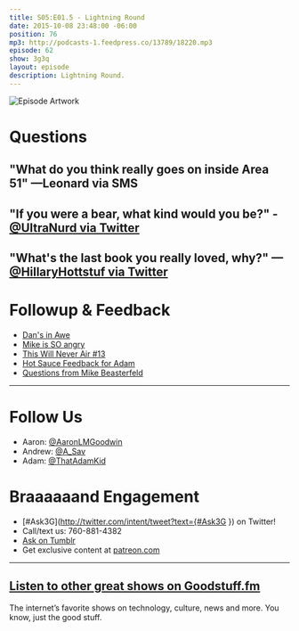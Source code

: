 ```yaml
---
title: S05:E01.5 - Lightning Round
date: 2015-10-08 23:48:00 -06:00
position: 76
mp3: http://podcasts-1.feedpress.co/13789/18220.mp3
episode: 62
show: 3g3q
layout: episode
description: Lightning Round.
---
```


![Episode Artwork][1]

# Questions

## "What do you think really goes on inside Area 51" —Leonard via SMS

## "If you were a bear, what kind would you be?" - [@UltraNurd via Twitter][2]

## "What's the last book you really loved, why?" —[@HillaryHottstuf via Twitter][3]

# Followup & Feedback

* [Dan's in Awe][4]
* [Mike is SO angry][5]
* [This Will Never Air #13][6]
* [Hot Sauce Feedback for Adam][7]
* [Questions from Mike Beasterfeld][8]

***

# Follow Us
* Aaron: [@AaronLMGoodwin](http://twitter.com/aaronlmgoodwin)
* Andrew: [@A_Sav](http://twitter.com/a_sav)
* Adam: [@ThatAdamKid](http://twitter.com/thatadamkid)

# Braaaaaand Engagement
* [#Ask3G](http://twitter.com/intent/tweet?text={#Ask3G }) on Twitter!
* Call/text us: 760-881-4382
* [Ask on Tumblr](http://3g3q.co/ask)
* Get exclusive content at [patreon.com](http://www.patreon.com/3g3q)

***

## [Listen to other great shows on Goodstuff.fm](http://goodstuff.fm/)
The internet’s favorite shows on technology, culture, news and more. You know, just the good stuff.

[1]: http://l.gdwn.co/1kp1T.gif
[2]: http://twitter.com/UltraNurd/status/644877026814332928
[3]: http://ift.tt/1DPcw9D
[4]: https://twitter.com/dansturm/status/651090548875395072
[5]: https://twitter.com/mikebeasterfeld/status/652125324830986240
[6]: http://www.thiswillneverair.com/episodes/17642-this-will-never-air-13-tornado-horn-worms
[7]: https://twitter.com/mikeyReiach/status/651365384533098496
[8]: https://twitter.com/mikebeasterfeld/status/652142340484689922
[9]: http://twitter.com/aaronlmgoodwin
[10]: http://twitter.com/a_sav
[11]: http://twitter.com/thatadamkid
[12]: http://3g3q.co/ask
